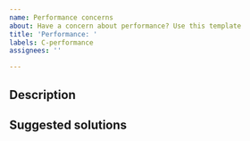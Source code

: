 ```yaml
---
name: Performance concerns
about: Have a concern about performance? Use this template
title: 'Performance: '
labels: C-performance
assignees: ''

---
```


## Description
<!-- briefly describe your concern -->

## Suggested solutions
<!-- if you have any idea for resolving the performance 
concern, share it here. Leave it blank if you aren't sure -->
